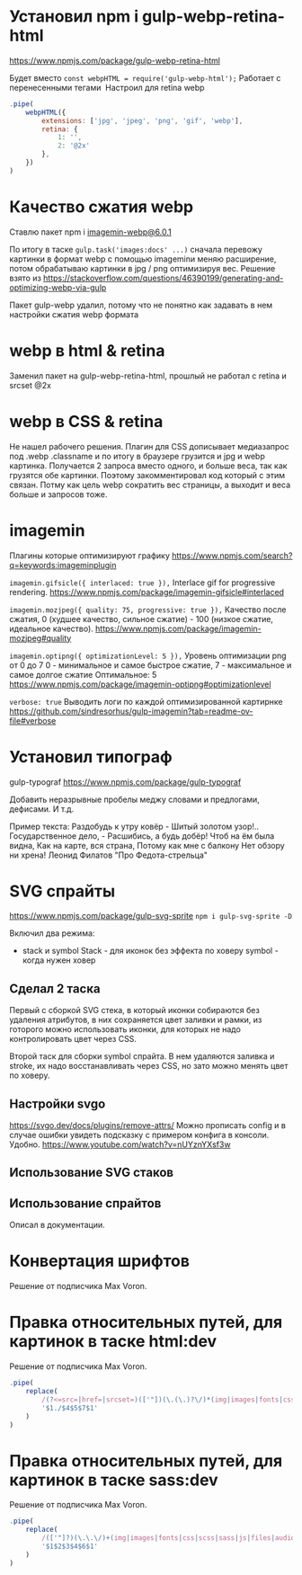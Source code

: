 # Установил npm i gulp-webp-retina-html

https://www.npmjs.com/package/gulp-webp-retina-html

Будет вместо `const webpHTML = require('gulp-webp-html');`
Работает с перенесенными тегами <img>
Настроил для retina webp

```js
.pipe(
    webpHTML({
        extensions: ['jpg', 'jpeg', 'png', 'gif', 'webp'],
        retina: {
            1: '',
            2: '@2x'
        },
    })
)
```

# Качество сжатия webp

Ставлю пакет npm i imagemin-webp@6.0.1

По итогу в таске `gulp.task('images:docs' ...)`
сначала перевожу картинки в формат webp с помощью imageminи меняю расширение,
потом обрабатываю картинки в jpg / png оптимизируя вес.
Решение взято из https://stackoverflow.com/questions/46390199/generating-and-optimizing-webp-via-gulp

Пакет gulp-webp удалил, потому что не понятно как задавать в нем настройки сжатия webp формата

# webp в html & retina

Заменил пакет на gulp-webp-retina-html, прошлый не работал с retina и srcset @2x

# webp в CSS & retina

Не нашел рабочего решения. Плагин для CSS дописывает медиазапрос под
.webp .classname и по итогу в браузере грузится и jpg и webp картинка. Получается 2 запроса вместо одного, и больше веса, так как грузятся обе картинки. Поэтому закомментировал код который с этим связан. Потму как цель webp сократить вес страницы, а выходит и веса больше и запросов тоже.

# imagemin

Плагины которые оптимизируют графику
https://www.npmjs.com/search?q=keywords:imageminplugin

`imagemin.gifsicle({ interlaced: true }),`
Interlace gif for progressive rendering.
https://www.npmjs.com/package/imagemin-gifsicle#interlaced

`imagemin.mozjpeg({ quality: 75, progressive: true }),`
Качество после сжатия, 0 (худшее качество, сильное сжатие) - 100 (низкое сжатие, идеальное качество).
https://www.npmjs.com/package/imagemin-mozjpeg#quality

`imagemin.optipng({ optimizationLevel: 5 }),`
Уровень оптимизации png от 0 до 7
0 - минимальное и самое быстрое сжатие,
7 - максимальное и самое долгое сжатие
Оптимальное: 5
https://www.npmjs.com/package/imagemin-optipng#optimizationlevel

`verbose: true`
Выводить логи по каждой оптимизированной картирнке
https://github.com/sindresorhus/gulp-imagemin?tab=readme-ov-file#verbose

# Установил типограф

gulp-typograf
https://www.npmjs.com/package/gulp-typograf

Добавить неразрывные пробелы меджу словами и предлогами, дефисами. И т.д.

Пример текста:
Раздобудь к утру ковёр - Шитый золотом узор!.. Государственное дело, - Расшибись, а будь добёр!
Чтоб на ём была видна, Как на карте, вся страна, Потому как мне с балкону Нет обзору ни хрена!
Леонид Филатов "Про Федота-стрельца"

# SVG спрайты

https://www.npmjs.com/package/gulp-svg-sprite
`npm i gulp-svg-sprite -D`

Включил два режима:

-   stack и symbol
    Stack - для иконок без эффекта по ховеру
    symbol - когда нужен ховер

## Сделал 2 таска

Первый с сборкой SVG стека, в который иконки собираются без удаления атрибутов, в них сохраняется цвет заливки и рамки, из готорого можно использовать иконки, для которых не надо контролировать цвет через CSS.

Второй таск для сборки symbol спрайта. В нем удаляются заливка и stroke, их надо восстанавливать через CSS, но зато можно менять цвет по ховеру.

## Настройки svgo

https://svgo.dev/docs/plugins/remove-attrs/
Можно прописать config и в случае ошибки увидеть подсказку с примером конфига в консоли. Удобно.
https://www.youtube.com/watch?v=nUYznYXsf3w

## Использование SVG стаков

## Использование спрайтов

Описал в документации.

# Конвертация шрифтов

Решение от подписчика Max Voron.

# Правка относительных путей, для картинок в таске html:dev

Решение от подписчика Max Voron.

```js
.pipe(
    replace(
        /(?<=src=|href=|srcset=)(['"])(\.(\.)?\/)*(img|images|fonts|css|scss|sass|js|files|audio|video)(\/[^\/'"]+(\/))?([^'"]*)\1/gi,
        '$1./$4$5$7$1'
    )
)
```

# Правка относительных путей, для картинок в таске sass:dev

Решение от подписчика Max Voron.

```js
.pipe(
    replace(
        /(['"]?)(\.\.\/)+(img|images|fonts|css|scss|sass|js|files|audio|video)(\/[^\/'"]+(\/))?([^'"]*)\1/gi,
        '$1$2$3$4$6$1'
    )
)
```
